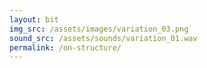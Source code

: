 ```yaml
---
layout: bit
img_src: /assets/images/variation_03.png
sound_src: /assets/sounds/variation_01.wav
permalink: /on-structure/
---
```

